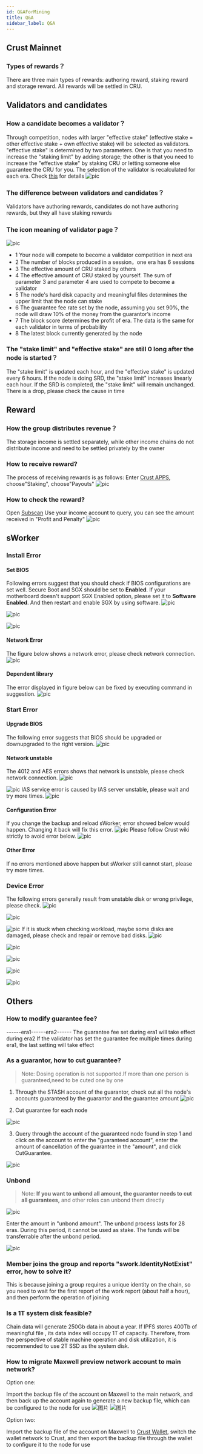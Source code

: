 ```yaml
---
id: Q&AForMining
title: Q&A
sidebar_label: Q&A
---
```


## Crust Mainnet

### Types of rewards？

There are three main types of rewards: authoring reward, staking reward and storage reward. All rewards will be settled in CRU.

## Validators and candidates

### How a candidate becomes a validator？
Through competition, nodes with larger "effective stake" (effective stake = other effective stake + own effective stake) will be selected as validators. "effective stake" is determined by two parameters. One is that you need to increase the "staking limit" by adding storage; the other is that you need to increase the "effective stake" by staking CRU or letting someone else guarantee the CRU for you. The selection of the validator is recalculated for each era. Check [this](validatorGuidance.md) for details
![pic](assets/qa/be_validator.png)

### The difference between validators and candidates？
Validators have authoring rewards, candidates do not have authoring rewards, but they all have staking rewards

### The icon meaning of validator page？
![pic](assets/qa/app_validator_page.png)
- 1 Your node will compete to become a validator competition in next era
- 2 The number of blocks produced in a session，one era has 6 sessions
- 3 The effective amount of CRU staked by others
- 4 The effective amount of CRU staked by yourself. The sum of parameter 3 and parameter 4 are used to compete to become a validator
- 5 The node's hard disk capacity and meaningful files determines the upper limit that the node can stake
- 6 The guarantee fee rate set by the node, assuming you set 90%, the node will draw 10% of the money from the guarantor’s income
- 7 The block score determines the profit of era. The data is the same for each validator in terms of probability
- 8 The latest block currently generated by the node

### The "stake limit" and "effective stake" are still 0 long after the node is started？
The "stake limit" is updated each hour, and the "effective stake" is updated every 6 hours. If the node is doing SRD, the "stake limit" increases linearly each hour. If the SRD is completed, the "stake limit" will remain unchanged. There is a drop, please check the cause in time

## Reward

### How the group distributes revenue？
The storage income is settled separately, while other income chains do not distribute income and need to be settled privately by the owner

### How to receive reward?
The process of receiving rewards is as follows:
Enter [Crust APPS](https://apps.crust.network/#/explorer), choose"Staking", choose"Payouts"
![pic](assets/qa/receiverewarden.jpg)

### How to check the reward?
Open [Subscan](https://crust.subscan.io/)
Use your income account to query, you can see the amount received in "Profit and Penalty"
![pic](assets/qa/subscanrewarden.jpg)

## sWorker

### Install Error

#### Set BIOS
Following errors suggest that you should check if BIOS configurations are set well. Secure Boot and SGX should be set to **Enabled**. If your motherboard doesn't support SGX Enabled option, please set it to **Software Enabled**. And then restart and enable SGX by using software.
![pic](assets/qa/sworker/install/setBios.png)

![pic](assets/qa/sworker/install/secureBoot.png)

![pic](assets/qa/sworker/install/SGXEnable.png)

#### Network Error
The figure below shows a network error, please check network connection.
![pic](assets/qa/sworker/install/networkErr.png)

#### Dependent library
The error displayed in figure below can be fixed by executing command in suggestion.
![pic](assets/qa/sworker/install/aptErr.png)

### Start Error

#### Upgrade BIOS
The following error suggests that BIOS should be upgraded or downupgraded to the right version.
![pic](assets/qa/sworker/start/4006upgradeBios.png)

#### Network unstable
The 4012 and AES errors shows that network is unstable, please check network connection.
![pic](assets/qa/sworker/start/4012networkUnstable.png)

![pic](assets/qa/sworker/start/AESErr.png)
IAS service error is caused by IAS server unstable, please wait and try more times.
![pic](assets/qa/sworker/start/IASUnstable.png)

#### Configuration Error
If you change the backup and reload sWorker, error showed below would happen. Changing it back will fix this error.
![pic](assets/qa/sworker/start/AccountErr.png)
Please follow Crust wiki strictly to avoid error below.
![pic](assets/qa/sworker/start/configErr.png)

#### Other Error
If no errors mentioned above happen but sWorker still cannot start, please try more times.

### Device Error
The following errors generally result from unstable disk or wrong privilege, please check.
![pic](assets/qa/sworker/device/4011openfileErr.png)

![pic](assets/qa/sworker/device/4013deleteErr.png)

![pic](assets/qa/sworker/device/4015mkdirErr.png)
If it is stuck when checking workload, maybe some disks are damaged, please check and repair or remove bad disks.
![pic](assets/qa/sworker/device/diskErr.png)

![pic](assets/qa/sworker/device/diskErrOrSlow.png)

![pic](assets/qa/sworker/device/diskLost.png)

![pic](assets/qa/sworker/device/inputoutputErr.png)

![pic](assets/qa/sworker/device/readonlyfilesys.png)

## Others 

### How to modify guarantee fee?
------era1------era2------
The guarantee fee set during era1 will take effect during era2
If the validator has set the guarantee fee multiple times during era1, the last setting will take effect

### As a guarantor, how to cut guarantee?
>Note: Dosing operation is not supported.If more than one person is guaranteed,need to be cuted one by one

1) Through the STASH account of the guarantor, check out all the node's accounts guaranteed by the guarantor and the guarantee amount
![pic](assets/qa/checkguarantor.jpg)

2) Cut guarantee for each node

![pic](assets/qa/cutguarantor.jpg)

3) Query through the account of the guaranteed node found in step 1 and click on the account to enter the "guaranteed account", enter the amount of cancellation of the guarantee in the "amount", and click CutGuarantee.

![pic](assets/qa/cutguarantor1.jpg)

### Unbond

>Note: **If you want to unbond all amount, the guarantor needs to cut all guarantees,** and other roles can unbond them directly

![pic](assets/qa/unbond1.jpg)

Enter the amount  in "unbond amount". The unbond process lasts for 28 eras. During this period, it cannot be used as stake. The funds will be transferrable after the unbond period.

![pic](assets/qa/unbond2.jpg)

### Member joins the group and reports "swork.IdentityNotExist" error, how to solve it?
This is because joining a group requires a unique identity on the chain, so you need to wait for the first report of the work report (about half a hour), and then perform the operation of joining

### Is a 1T system disk feasible?
Chain data will generate 250Gb data in about a year. If IPFS stores 400Tb of meaningful file , its data index will occupy 1T of capacity. Therefore, from the perspective of stable machine operation and disk utilization, it is recommended to use 2T SSD as the system disk.

### How to migrate Maxwell preview network account to main network?

Option one:

Import the backup file of the account on Maxwell to the main network, and then back up the account again to generate a new backup file, which can be configured to the node for use
![图片](assets/qa/restore.png)
![图片](assets/qa/restore1.png)

Option two:

Import the backup file of the account on Maxwell to [Crust Wallet](crustWallet.md), switch the wallet network to Crust, and then export the backup file through the wallet to configure it to the node for use
